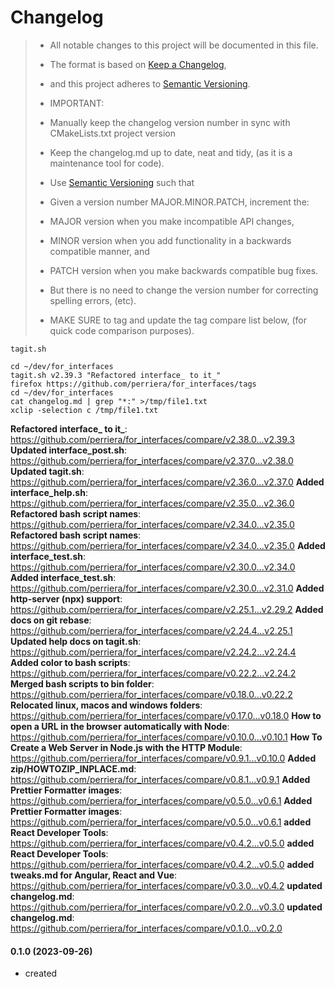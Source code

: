 # Changelog

> - All notable changes to this project will be documented in this file.
> - The format is based on [Keep a Changelog](https://keepachangelog.com/en/1.0.0/),
> - and this project adheres to [Semantic Versioning](https://semver.org/spec/v2.0.0.html).
> - IMPORTANT:
>
> - Manually keep the changelog version number in sync with CMakeLists.txt project version
> - Keep the changelog.md up to date, neat and tidy, (as it is a maintenance tool for code).
> - Use [Semantic Versioning](https://semver.org/spec/v2.0.0.html) such that
> - Given a version number MAJOR.MINOR.PATCH, increment the:
> - MAJOR version when you make incompatible API changes,
> - MINOR version when you add functionality in a backwards compatible manner, and
> - PATCH version when you make backwards compatible bug fixes.
> - But there is no need to change the version number for correcting spelling errors, (etc).
> - MAKE SURE to tag and update the tag compare list below, (for quick code comparison purposes).

```
tagit.sh

cd ~/dev/for_interfaces
tagit.sh v2.39.3 "Refactored interface_ to it_"
firefox https://github.com/perriera/for_interfaces/tags
cd ~/dev/for_interfaces
cat changelog.md | grep "*:" >/tmp/file1.txt
xclip -selection c /tmp/file1.txt
```

**Refactored interface_ to it_**: https://github.com/perriera/for_interfaces/compare/v2.38.0...v2.39.3
**Updated interface_post.sh**: https://github.com/perriera/for_interfaces/compare/v2.37.0...v2.38.0
**Updated tagit.sh**: https://github.com/perriera/for_interfaces/compare/v2.36.0...v2.37.0
**Added interface_help.sh**: https://github.com/perriera/for_interfaces/compare/v2.35.0...v2.36.0
**Refactored bash script names**: https://github.com/perriera/for_interfaces/compare/v2.34.0...v2.35.0
**Refactored bash script names**: https://github.com/perriera/for_interfaces/compare/v2.34.0...v2.35.0
**Added interface_test.sh**: https://github.com/perriera/for_interfaces/compare/v2.30.0...v2.34.0
**Added interface_test.sh**: https://github.com/perriera/for_interfaces/compare/v2.30.0...v2.31.0
**Added http-server (npx) support**: https://github.com/perriera/for_interfaces/compare/v2.25.1...v2.29.2
**Added docs on git rebase**: https://github.com/perriera/for_interfaces/compare/v2.24.4...v2.25.1
**Updated help docs on tagit.sh**: https://github.com/perriera/for_interfaces/compare/v2.24.2...v2.24.4
**Added color to bash scripts**: https://github.com/perriera/for_interfaces/compare/v0.22.2...v2.24.2
**Merged bash scripts to bin folder**: https://github.com/perriera/for_interfaces/compare/v0.18.0...v0.22.2
**Relocated linux, macos and windows folders**: https://github.com/perriera/for_interfaces/compare/v0.17.0...v0.18.0
**How to open a URL in the browser automatically with Node**: https://github.com/perriera/for_interfaces/compare/v0.10.0...v0.10.1
**How To Create a Web Server in Node.js with the HTTP Module**: https://github.com/perriera/for_interfaces/compare/v0.9.1...v0.10.0
**Added zip/HOWTOZIP_INPLACE.md**: https://github.com/perriera/for_interfaces/compare/v0.8.1...v0.9.1
**Added Prettier Formatter images**: https://github.com/perriera/for_interfaces/compare/v0.5.0...v0.6.1
**Added Prettier Formatter images**: https://github.com/perriera/for_interfaces/compare/v0.5.0...v0.6.1
**added React Developer Tools**: https://github.com/perriera/for_interfaces/compare/v0.4.2...v0.5.0
**added React Developer Tools**: https://github.com/perriera/for_interfaces/compare/v0.4.2...v0.5.0
**added tweaks.md for Angular, React and Vue**: https://github.com/perriera/for_interfaces/compare/v0.3.0...v0.4.2
**updated changelog.md**: https://github.com/perriera/for_interfaces/compare/v0.2.0...v0.3.0
**updated changelog.md**: https://github.com/perriera/for_interfaces/compare/v0.1.0...v0.2.0

#### 0.1.0 (2023-09-26)
- created
